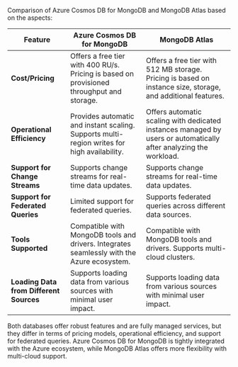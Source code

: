 Comparison of Azure Cosmos DB for MongoDB and MongoDB Atlas based on the aspects:

| **Feature** | **Azure Cosmos DB for MongoDB** | **MongoDB Atlas** |
|-------------|--------------------------------|-------------------|
| **Cost/Pricing** | Offers a free tier with 400 RU/s. Pricing is based on provisioned throughput and storage. | Offers a free tier with 512 MB storage. Pricing is based on instance size, storage, and additional features. |
| **Operational Efficiency** | Provides automatic and instant scaling. Supports multi-region writes for high availability. | Offers automatic scaling with dedicated instances managed by users or automatically after analyzing the workload. |
| **Support for Change Streams** | Supports change streams for real-time data updates. | Supports change streams for real-time data updates. |
| **Support for Federated Queries** | Limited support for federated queries. | Supports federated queries across different data sources. |
| **Tools Supported** | Compatible with MongoDB tools and drivers. Integrates seamlessly with the Azure ecosystem. | Compatible with MongoDB tools and drivers. Supports multi-cloud clusters. |
| **Loading Data from Different Sources** | Supports loading data from various sources with minimal user impact. | Supports loading data from various sources with minimal user impact. |

Both databases offer robust features and are fully managed services, but they differ in terms of pricing models, operational efficiency, and support for federated queries. Azure Cosmos DB for MongoDB is tightly integrated with the Azure ecosystem, while MongoDB Atlas offers more flexibility with multi-cloud support.

